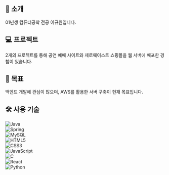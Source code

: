 ## 📝 소개  
01년생 컴퓨터공학 전공 이규원입니다.

## 💻 프로젝트  
2개의 프로젝트를 통해 공연 예매 사이트와 제로웨이스트 쇼핑몰을 웹 서버에 배포한 경험이 있습니다.  

## 🎯 목표  
백엔드 개발에 관심이 많으며, AWS를 활용한 서버 구축이 현재 목표입니다.  

## 🛠 사용 기술  
![Java](https://img.shields.io/badge/Java-007396?style=flat-square&logo=Java&logoColor=white)  
![Spring](https://img.shields.io/badge/Spring-6DB33F?style=flat-square&logo=Spring&logoColor=white)  
![MySQL](https://img.shields.io/badge/MySQL-4479A1?style=flat-square&logo=MySQL&logoColor=white)  
![HTML5](https://img.shields.io/badge/HTML5-E34F26?style=flat-square&logo=HTML5&logoColor=white)  
![CSS3](https://img.shields.io/badge/CSS3-1572B6?style=flat-square&logo=CSS3&logoColor=white)  
![JavaScript](https://img.shields.io/badge/JavaScript-F7DF1E?style=flat-square&logo=JavaScript&logoColor=black)  
![C](https://img.shields.io/badge/C-A8B9CC?style=flat-square&logo=C&logoColor=white)  
![React](https://img.shields.io/badge/React-61DAFB?style=flat-square&logo=React&logoColor=black)  
![Python](https://img.shields.io/badge/Python-3776AB?style=flat-square&logo=Python&logoColor=white)  
